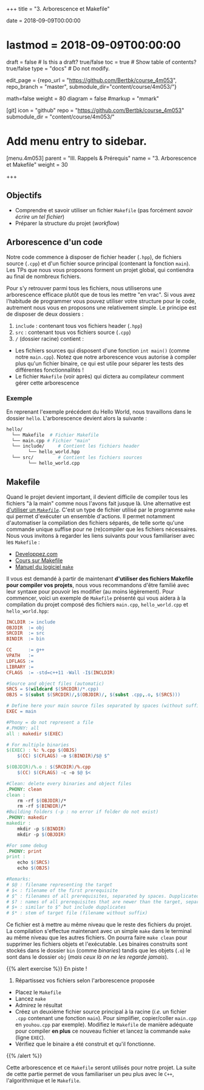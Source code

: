 +++
title = "3. Arborescence et Makefile"

date = 2018-09-09T00:00:00
# lastmod = 2018-09-09T00:00:00

draft = false  # Is this a draft? true/false
toc = true  # Show table of contents? true/false
type = "docs"  # Do not modify.

edit_page = {repo_url = "https://github.com/Bertbk/course_4m053", repo_branch = "master", submodule_dir="content/course/4m053/"}

math=false
weight = 80
diagram = false
#markup = "mmark"

[git]
  icon = "github"
  repo = "https://github.com/Bertbk/course_4m053"
  submodule_dir = "content/course/4m053/"

# Add menu entry to sidebar.
[menu.4m053]
  parent = "III. Rappels & Prérequis"
  name = "3. Arborescence et Makefile"
  weight = 30

+++

## Objectifs

- Comprendre et savoir utiliser un fichier `Makefile` (pas forcément *savoir écrire un tel fichier*)
- Préparer la structure du projet (*workflow*)

## Arborescence d'un code

Notre code commence à disposer de fichier header (`.hpp`), de fichiers source (`.cpp`) et d'un fichier source principal (contenant la fonction `main`). Les TPs que nous vous proposons forment un projet global, qui contiendra au final de nombreux fichiers.

Pour s'y retrouver parmi tous les fichiers, nous utiliserons une arborescence efficace plutôt que de tous les mettre "en vrac". Si vous avez l'habitude de programmer vous pouvez utiliser votre structure pour le code, autrement nous vous en proposons une relativement simple. Le principe est de disposer de deux dossiers :

1. `include` : contenant tous vos fichiers header (`.hpp`)
2. `src` : contenant tous vos fichiers source (`.cpp`)
3. `/` (dossier racine) contient :
  - Les fichiers sources qui disposent d'une  fonction `int main()` (comme notre `main.cpp`). Notez que notre arborescence vous autorise à compiler plus qu'un fichier binaire, ce qui est utile pour séparer les tests des différentes fonctionnalités !
  - Le fichier `Makefile` (voir après) qui dictera au compilateur comment gérer cette arborescence


### Exemple

En reprenant l'exemple précédent du Hello World, nous travaillons dans le dossier `hello`. L'arborescence devient alors la suivante :

```bash
hello/
  └── Makefile  # Fichier Makefile
  └── main.cpp # Fichier "main"
  └── include/     # Contient les fichiers header
        └── hello_world.hpp
  └── src/         # Contient les fichiers sources
        └── hello_world.cpp
```


## Makefile

Quand le projet devient important, il devient difficile de compiler tous les fichiers "à la main" comme nous l'avons fait jusque là. Une alternative est [d'utiliser un *`Makefile`*](https://en.wikipedia.org/wiki/Makefile). C'est un type de fichier utilisé par le programme `make` qui permet d'exécuter un ensemble d'actions. Il permet notamment d'automatiser la compilation des fichiers séparés, de telle sorte qu'une commande unique suffise pour ne (re)compiler que les fichiers nécessaires. Nous vous invitons à regarder les liens suivants pour vous familiariser avec les `Makefile` :

- [Developpez.com](http://gl.developpez.com/tutoriel/outil/makefile/)
- [Cours sur Makefile](http://www.cs.colby.edu/maxwell/courses/tutorials/maketutor/)
- [Manuel du logiciel `make`](https://www.gnu.org/software/make/manual/)


Il vous est demandé à partir de maintenant **d'utiliser des fichiers Makefile pour compiler vos projets**, nous vous recommandons d'être familié avec leur syntaxe pour pouvoir les modifier (au moins légèrement). Pour commencer, voici un exemple de `Makefile` présenté qui vous aidera à la compilation du projet composé des fichiers `main.cpp`, `hello_world.cpp` et `hello_world.hpp`:

```makefile
INCLDIR	:= include
OBJDIR	:= obj
SRCDIR	:= src
BINDIR	:= bin

CC      := g++
VPATH	:=
LDFLAGS :=
LIBRARY :=
CFLAGS  := -std=c++11 -Wall -I$(INCLDIR)

#Source and object files (automatic)
SRCS = $(wildcard $(SRCDIR)/*.cpp)
OBJS = $(subst $(SRCDIR)/,$(OBJDIR)/, $(subst .cpp,.o, $(SRCS)))

# Define here your main source files separated by spaces (without suffix!)
EXEC = main

#Phony = do not represent a file
#.PHONY: all
all : makedir $(EXEC)

# For multiple binaries
$(EXEC) : %: %.cpp $(OBJS)
	$(CC) $(CFLAGS) -o $(BINDIR)/$@ $^

$(OBJDIR)/%.o : $(SRCDIR)/%.cpp
	$(CC) $(CFLAGS) -c -o $@ $<

#Clean: delete every binaries and object files
.PHONY: clean
clean :
	rm -rf $(OBJDIR)/*
	rm -rf $(BINDIR)/*
#Building folders (-p : no error if folder do not exist)
.PHONY: makedir
makedir :
	mkdir -p $(BINDIR)
	mkdir -p $(OBJDIR)

#For some debug
.PHONY: print
print :
	echo $(SRCS)
	echo $(OBJS)

#Remarks:
# $@ : filename representing the target
# $< : filename of the first prerequisite
# $^ : filenames of all prerequisites, separated by spaces. Dupplicated are removed.
# $? : names of all prerequisites that are newer than the target, separated by spaces
# $+ : similar to $^ but include dupplicates
# $* : stem of target file (filename without suffix)
```


Ce fichier est à mettre au même niveau que le reste des fichiers du projet. La compilation s'effectue maintenant avec un simple `make` dans le terminal au même niveau que les autres fichiers. On pourra faire `make clean` pour supprimer les fichiers objets et l'exécutable. Les binaires construits sont stockés dans le dossier `bin` (comme *binaries*) tandis que les objets (`.o`) le sont dans le dossier `obj` (*mais ceux là on ne les regarde jamais*).

{{% alert exercise %}}
En piste !

1. Répartissez vos fichiers selon l'arborescence proposée
- Placez le `Makefile`
- Lancez `make`
- Admirez le résultat
- Créez un deuxième fichier source principal à la racine (*i.e.* un fichier `.cpp` contenant une fonction `main`). Pour simplifier, copier/coller `main.cpp` en `youhou.cpp` par exemple). Modifiez le `Makefile` de manière adéquate pour compiler **en plus** ce nouveau fichier et lancez la commande `make` (ligne `EXEC`).
- Vérifiez que le binaire a été construit et qu'il fonctionne.

{{% /alert %}}

Cette arborescence et ce `Makefile` seront utilisés pour notre projet. La suite de cette partie permet de vous familiariser un peu plus avec le `C++`, l'algorithmique et le `Makefile`. 


